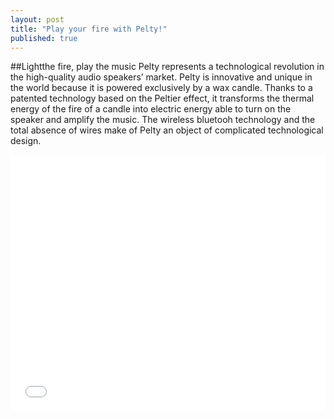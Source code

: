 ```yaml
---
layout: post
title: "Play your fire with Pelty!"
published: true
---
```


##Lightthe fire, play the music
Pelty represents a technological revolution in the high-quality audio speakers’ market. Pelty is innovative and unique in the world because it is powered exclusively by a wax candle. Thanks to a patented technology based on the Peltier effect, it transforms the thermal energy of the fire of a candle into electric energy able to turn on the speaker and amplify the music. The wireless bluetooh technology and the total absence of wires make of Pelty an object of complicated technological design.



<iframe width="100%" height="410" src="//www.youtube.com/embed/M7TzhiIU0Xs" frameborder="0" allowfullscreen></iframe>